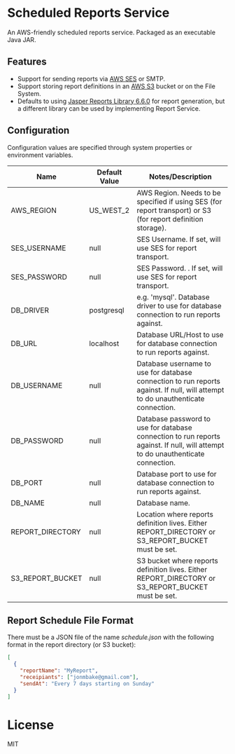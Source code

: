 # Scheduled Reports Service

An AWS-friendly scheduled reports service. Packaged as an executable Java JAR.

## Features
- Support for sending reports via [AWS SES](https://aws.amazon.com/ses/) or SMTP.
- Support storing report definitions in an [AWS S3](https://aws.amazon.com/s3/) bucket or on the File System.
- Defaults to using [Jasper Reports Library 6.6.0](http://community.jaspersoft.com/) for report generation, but a different library can be used by implementing Report Service. 

## Configuration

Configuration values are specified through system properties or environment variables.

Name               | Default Value    | Notes/Description
------------------ | ---------------- | ---------------------------
AWS_REGION         | US_WEST_2        | AWS Region. Needs to be specified if using SES (for report transport) or S3 (for report definition storage).
SES_USERNAME       | null             | SES Username. If set, will use SES for report transport.
SES_PASSWORD       | null             | SES Password. . If set, will use SES for report transport.
DB_DRIVER          | postgresql       | e.g. 'mysql'. Database driver to use for database connection to run reports against.
DB_URL             | localhost        | Database URL/Host to use for database connection to run reports against.
DB_USERNAME        | null             | Database username to use for database connection to run reports against. If null, will attempt to do unauthenticate connection.
DB_PASSWORD        | null             | Database password to use for database connection to run reports against. If null, will attempt to do unauthenticate connection.
DB_PORT            | null             | Database port to use for database connection to run reports against.
DB_NAME            | null             | Database name.
REPORT_DIRECTORY   | null             | Location where reports definition lives. Either REPORT_DIRECTORY or S3_REPORT_BUCKET must be set.
S3_REPORT_BUCKET   | null             | S3 bucket where reports definition lives. Either REPORT_DIRECTORY or S3_REPORT_BUCKET must be set.


## Report Schedule File Format

There must be a JSON file of the name _schedule.json_ with the following format in the report directory (or S3 bucket):

```json
[
  {
    "reportName": "MyReport",
    "receipiants": ["jonmbake@gmail.com"],
    "sendAt": "Every 7 days starting on Sunday"
  }
]

``` 

# License

MIT
